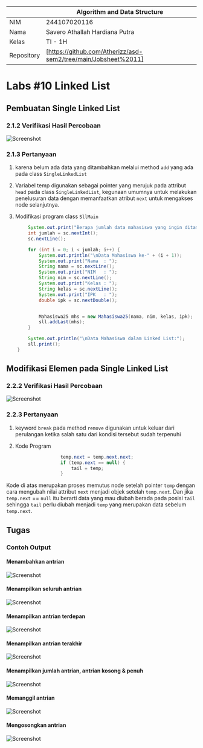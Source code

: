 
|  | Algorithm and Data Structure |
|--|--|
| NIM |  244107020116|
| Nama |  Savero Athallah Hardiana Putra |
| Kelas | TI - 1H |
| Repository | [https://github.com/Atherizz/asd-sem2/tree/main/Jobsheet%2011]|

# Labs #10 Linked List

## Pembuatan Single Linked List

### 2.1.2 Verifikasi Hasil Percobaan 
  ![Screenshot](img/output1.png)

### 2.1.3 Pertanyaan
1. karena belum ada data yang ditambahkan melalui method `add` yang ada pada class `SingleLinkedList`

2. Variabel temp digunakan sebagai pointer yang merujuk pada attribut `head` pada class `SingleLinkedList`, kegunaan umumnya untuk melakukan penelusuran data dengan memanfaatkan atribut `next` untuk mengakses node selanjutnya.

3. Modifikasi program class `SllMain`
```java
        System.out.print("Berapa jumlah data mahasiswa yang ingin ditambahkan? ");
        int jumlah = sc.nextInt();
        sc.nextLine(); 

        for (int i = 0; i < jumlah; i++) {
            System.out.println("\nData Mahasiswa ke-" + (i + 1));
            System.out.print("Nama  : ");
            String nama = sc.nextLine();
            System.out.print("NIM   : ");
            String nim = sc.nextLine();
            System.out.print("Kelas : ");
            String kelas = sc.nextLine();
            System.out.print("IPK   : ");
            double ipk = sc.nextDouble();


            Mahasiswa25 mhs = new Mahasiswa25(nama, nim, kelas, ipk);
            sll.addLast(mhs); 
        }

        System.out.println("\nData Mahasiswa dalam Linked List:");
        sll.print();
    }

```



## Modifikasi Elemen pada Single Linked List

### 2.2.2 Verifikasi Hasil Percobaan 

  ![Screenshot](img/output2.png)


### 2.2.3 Pertanyaan

1. keyword `break` pada method `remove` digunakan untuk keluar dari perulangan ketika salah satu dari kondisi tersebut sudah terpenuhi

2. Kode Program
```java
                    temp.next = temp.next.next;
                    if (temp.next == null) {
                        tail = temp;
                    }
```
Kode di atas merupakan proses memutus node setelah pointer `temp` dengan cara mengubah nilai attribut `next` menjadi objek setelah `temp.next`. Dan jika `temp.next` == `null` itu berarti data yang mau diubah berada pada posisi `tail` sehingga `tail` perlu diubah menjadi `temp` yang merupakan data sebelum `temp.next`.

## Tugas

### Contoh Output 

#### Menambahkan antrian
  ![Screenshot](img/add.png)

#### Menampilkan seluruh antrian
  ![Screenshot](img/semua.png)

#### Menampilkan antrian terdepan
  ![Screenshot](img/terdepan.png)

#### Menampilkan antrian terakhir
  ![Screenshot](img/terakhir.png)

#### Menampilkan jumlah antrian, antrian kosong & penuh
  ![Screenshot](img/antrian.png)

#### Memanggil antrian
  ![Screenshot](img/panggil.png)

#### Mengosongkan antrian
  ![Screenshot](img/kosong.png)



